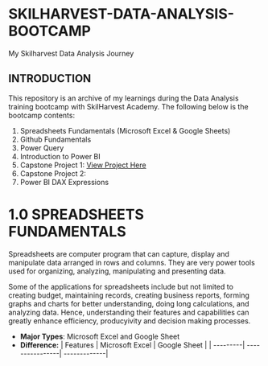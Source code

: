 # SKILHARVEST-DATA-ANALYSIS-BOOTCAMP
My Skilharvest Data Analysis Journey

## INTRODUCTION
This repository is an archive of my learnings during the Data Analysis training bootcamp with SkilHarvest Academy.
The following below is the bootcamp contents:
1. Spreadsheets Fundamentals (Microsoft Excel & Google Sheets)
2. Github Fundamentals
3. Power Query
4. Introduction to Power BI
5. Capstone Project 1: [View Project Here](https://github.com/Omiefa/SkilHarvest-Cohort2-Demography)
6. Capstone Project 2:
7. Power BI DAX Expressions

# 1.0 SPREADSHEETS FUNDAMENTALS
Spreadsheets are computer program that can capture, display and manipulate data arranged in rows and columns. They are very power tools used for organizing, analyzing, manipulating and presenting data.

Some of the applications for spreadsheets include but not limited to creating budget, maintaining records, creating business reports, forming graphs and charts for better understanding, doing long calculations, and analyzing data. Hence, understanding their features and capabilities can greatly enhance efficiency, producyivity and decision making processes.

- **Major Types**: Microsoft Excel and Google Sheet
- **Difference:**
| Features | Microsoft Excel | Google Sheet |
| ---------| ----------------| -------------|


